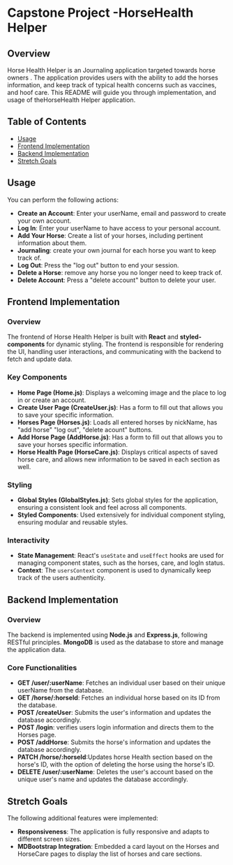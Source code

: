 # Capstone Project -HorseHealth Helper

## Overview

Horse Health Helper is an Journaling application targeted towards horse owners . The application provides users with the ability to add the horses information, and keep track of typical health concerns such as vaccines, and hoof care. This README will guide you through implementation, and usage of theHorseHealth Helper application.

## Table of Contents

- [Usage](#usage)
- [Frontend Implementation](#frontend-implementation)
- [Backend Implementation](#backend-implementation)
- [Stretch Goals](#stretch-goals)

## Usage

You can perform the following actions:

- **Create an Account**: Enter your userName, email and password to create your own account.
- **Log In**: Enter your userName to have access to your personal account.
- **Add Your Horse**: Create a list of your horses, including pertinent information about them.
- **Journaling**: create your own journal for each horse you want to keep track of.
- **Log Out**: Press the "log out" button to end your session.
- **Delete a Horse**: remove any horse you no longer need to keep track of.
- **Delete Account**: Press a "delete account" button to delete your user.

## Frontend Implementation

### Overview

The frontend of Horse Health Helper is built with **React** and **styled-components** for dynamic styling. The frontend is responsible for rendering the UI, handling user interactions, and communicating with the backend to fetch and update data.

### Key Components

- **Home Page (Home.js)**: Displays a welcoming image and the place to log in or create an account.
- **Create User Page (CreateUser.js)**: Has a form to fill out that allows you to save your specific information.
- **Horses Page (Horses.js)**: Loads all entered horses by nickName, has "add horse" "log out", "delete acount" buttons.
- **Add Horse Page (AddHorse.js)**: Has a form to fill out that allows you to save your horses specific information.
- **Horse Health Page (HorseCare.js)**: Displays critical aspects of saved horse care, and allows new information to be saved in each section as well.

### Styling

- **Global Styles (GlobalStyles.js)**: Sets global styles for the application, ensuring a consistent look and feel across all components.
- **Styled Components**: Used extensively for individual component styling, ensuring modular and reusable styles.

### Interactivity

- **State Management**: React's `useState` and `useEffect` hooks are used for managing component states, such as the horses, care, and logIn status.
- **Context**: The `usersContext` component is used to dynamically keep track of the users authenticity.

## Backend Implementation

### Overview

The backend is implemented using **Node.js** and **Express.js**, following RESTful principles. **MongoDB** is used as the database to store and manage the application data.

### Core Functionalities

- **GET /user/:userName**: Fetches an individual user based on their unique userName from the database.
- **GET /horse/:horseId**: Fetches an individual horse based on its ID from the database.
- **POST /createUser**: Submits the user's information and updates the database accordingly.
- **POST /login**: verifies users login information and directs them to the Horses page.
- **POST /addHorse**: Submits the horse's information and updates the database accordingly.
- **PATCH /horse/:horseId**:Updates horse Health section based on the horse's ID, with the option of deleting the horse using the horse's ID.
- **DELETE /user/:userName**: Deletes the user's account based on the unique user's name and updates the database accordingly.

## Stretch Goals

The following additional features were implemented:

- **Responsiveness**: The application is fully responsive and adapts to different screen sizes.
- **MDBootstrap Integration**: Embedded a card layout on the Horses and HorseCare pages to display the list of horses and care sections.
